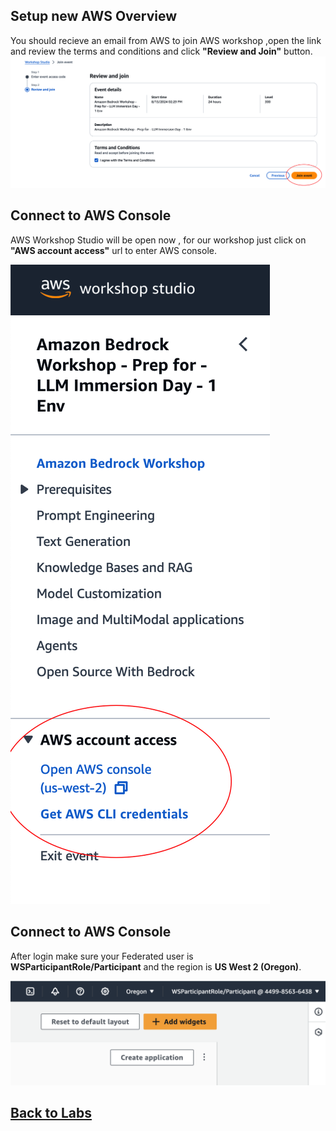 ## Setup new AWS Overview

 You should recieve an email from AWS to join AWS workshop ,open the link and review the terms and conditions and click **"Review and Join"** button.
   ![image](aws/images/new_workshop.png)

## Connect to AWS Console

AWS Workshop Studio will be open now , for our workshop just click on  **"AWS account access"** url to enter AWS console.

   ![image](aws/images/enter_console.png)


## Connect to AWS Console

After login make sure your Federated user is **WSParticipantRole/Participant** and the region is **US West 2 (Oregon)**.

   ![image](aws/images/after_login.png)


## [Back to Labs](https://github.com/TeraSky-OSS/aws-bedrock-llm-workshop/tree/main?tab=readme-ov-file#labs-overview)
